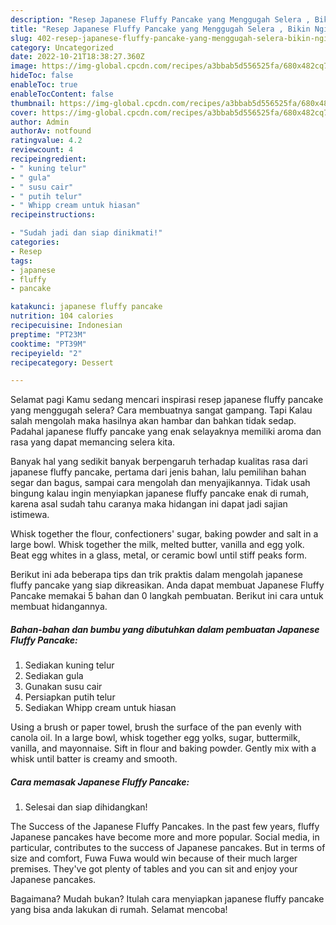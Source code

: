```yaml
---
description: "Resep Japanese Fluffy Pancake yang Menggugah Selera , Bikin Ngiler"
title: "Resep Japanese Fluffy Pancake yang Menggugah Selera , Bikin Ngiler"
slug: 402-resep-japanese-fluffy-pancake-yang-menggugah-selera-bikin-ngiler
category: Uncategorized
date: 2022-10-21T18:38:27.360Z
image: https://img-global.cpcdn.com/recipes/a3bbab5d556525fa/680x482cq70/japanese-fluffy-pancake-foto-resep-utama.jpg
hideToc: false
enableToc: true
enableTocContent: false
thumbnail: https://img-global.cpcdn.com/recipes/a3bbab5d556525fa/680x482cq70/japanese-fluffy-pancake-foto-resep-utama.jpg
cover: https://img-global.cpcdn.com/recipes/a3bbab5d556525fa/680x482cq70/japanese-fluffy-pancake-foto-resep-utama.jpg
author: Admin
authorAv: notfound
ratingvalue: 4.2
reviewcount: 4
recipeingredient:
- " kuning telur"
- " gula"
- " susu cair"
- " putih telur"
- " Whipp cream untuk hiasan"
recipeinstructions:

- "Sudah jadi dan siap dinikmati!"
categories:
- Resep
tags:
- japanese
- fluffy
- pancake

katakunci: japanese fluffy pancake 
nutrition: 104 calories
recipecuisine: Indonesian
preptime: "PT23M"
cooktime: "PT39M"
recipeyield: "2"
recipecategory: Dessert

---
```



Selamat pagi Kamu sedang mencari inspirasi resep japanese fluffy pancake yang menggugah selera? Cara membuatnya sangat gampang. Tapi Kalau salah mengolah maka hasilnya akan hambar dan bahkan tidak sedap. Padahal japanese fluffy pancake yang enak selayaknya memiliki aroma dan rasa yang dapat memancing selera kita.


Banyak hal yang sedikit banyak berpengaruh terhadap kualitas rasa dari japanese fluffy pancake, pertama dari jenis bahan, lalu pemilihan bahan segar dan bagus, sampai cara mengolah dan menyajikannya. Tidak usah bingung kalau ingin menyiapkan japanese fluffy pancake enak di rumah, karena asal sudah tahu caranya maka hidangan ini dapat jadi sajian istimewa.

Whisk together the flour, confectioners&#39; sugar, baking powder and salt in a large bowl. Whisk together the milk, melted butter, vanilla and egg yolk. Beat egg whites in a glass, metal, or ceramic bowl until stiff peaks form.


Berikut ini ada beberapa tips dan trik praktis dalam mengolah japanese fluffy pancake yang siap dikreasikan. Anda dapat membuat Japanese Fluffy Pancake memakai 5 bahan dan 0 langkah pembuatan. Berikut ini cara untuk membuat hidangannya.

<!--inarticleads1-->

##### Bahan-bahan dan bumbu yang dibutuhkan dalam pembuatan Japanese Fluffy Pancake:

1. Sediakan  kuning telur
1. Sediakan  gula
1. Gunakan  susu cair
1. Persiapkan  putih telur
1. Sediakan  Whipp cream untuk hiasan


Using a brush or paper towel, brush the surface of the pan evenly with canola oil. In a large bowl, whisk together egg yolks, sugar, buttermilk, vanilla, and mayonnaise. Sift in flour and baking powder. Gently mix with a whisk until batter is creamy and smooth. 

<!--inarticleads2-->

##### Cara memasak Japanese Fluffy Pancake:


1. Selesai dan siap dihidangkan!

The Success of the Japanese Fluffy Pancakes. In the past few years, fluffy Japanese pancakes have become more and more popular. Social media, in particular, contributes to the success of Japanese pancakes. But in terms of size and comfort, Fuwa Fuwa would win because of their much larger premises. They&#39;ve got plenty of tables and you can sit and enjoy your Japanese pancakes. 

Bagaimana? Mudah bukan? Itulah cara menyiapkan japanese fluffy pancake yang bisa anda lakukan di rumah. Selamat mencoba!
